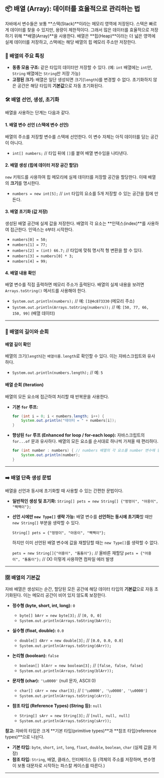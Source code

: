 

## 📦 배열 (Array): 데이터를 효율적으로 관리하는 법

자바에서 변수들은 보통 \*\*스택(Stack)\*\*이라는 메모리 영역에 저장된다. 스택은 빠르게 데이터를 찾을 수 있지만, 용량이 제한적이다. 그래서 많은 데이터를 효율적으로 저장하기 위해 \*\*배열(Array)\*\*을 사용한다. 배열은 \*\*힙(Heap)\*\*이라는 더 넓은 영역에 실제 데이터를 저장하고, 스택에는 해당 배열의 힙 메모리 주소만 저장한다.

### 📝 배열의 주요 특징

  * **동종 모음 구조:** 같은 타입의 데이터만 저장할 수 있다. (예: `int` 배열에는 `int`만, `String` 배열에는 `String`만 저장 가능)
  * **고정된 크기:** 배열은 일단 생성되면 크기(`length`)를 변경할 수 없다. 초기화하지 않은 공간은 해당 타입의 **기본값**으로 자동 초기화된다.

### 🛠️ 배열 선언, 생성, 초기화

배열을 사용하는 단계는 다음과 같다.

#### 1\. 배열 변수 선언 (스택에 변수 선언)

배열의 주소를 저장할 변수를 스택에 선언한다. 이 변수 자체는 아직 데이터를 담는 공간이 아니다.

  * `int[] numbers;` // 타입 뒤에 `[]`를 붙여 배열 변수임을 나타낸다.

#### 2\. 배열 생성 (힙에 데이터 저장 공간 할당)

`new` 키워드를 사용하여 힙 메모리에 실제 데이터를 저장할 공간을 할당한다. 이때 배열의 **크기**를 명시한다.

  * `numbers = new int[5];` // `int` 타입의 요소를 5개 저장할 수 있는 공간을 힙에 만든다.

#### 3\. 배열 초기화 (값 저장)

생성된 배열 공간에 실제 값을 저장한다. 배열의 각 요소는 \*\*인덱스(index)\*\*를 사용하여 접근한다. 인덱스는 `0`부터 시작한다.

  * `numbers[0] = 50;`
  * `numbers[1] = 77;`
  * `numbers[2] = (int) 66.7;` // 타입에 맞춰 명시적 형 변환을 할 수 있다.
  * `numbers[3] = numbers[0] * 3;`
  * `numbers[4] = 99;`

#### 4\. 배열 내용 확인

배열 변수를 직접 출력하면 메모리 주소가 출력된다. 배열의 실제 내용을 보려면 `Arrays.toString()` 메서드를 사용해야 한다.

  * `System.out.println(numbers);` // 예: `[I@4c873330` (메모리 주소)
  * `System.out.println(Arrays.toString(numbers));` // 예: `[50, 77, 66, 150, 99]` (배열 데이터)

-----

### 📏 배열의 길이와 순회

#### 배열 길이 확인

배열의 크기(`length`)는 `배열이름.length`로 확인할 수 있다. 이는 자바스크립트와 유사하다.

  * `System.out.println(numbers.length);` // 예: `5`

#### 배열 순회 (Iteration)

배열의 모든 요소에 접근하여 처리할 때 반복문을 사용한다.

  * **기본 `for` 루프:**

    ```java
    for (int i = 0; i < numbers.length; i++) {
        System.out.println("데이터 = " + numbers[i]);
    }
    ```

  * **향상된 `for` 루프 (Enhanced for loop / for-each loop):**
    자바스크립트의 `for...of` 문과 유사하다. 배열의 모든 요소를 순서대로 하나씩 가져올 때 편리하다.

    ```java
    for (int number : numbers) { // numbers 배열의 각 요소를 number 변수에 담아 반복한다.
        System.out.println(number);
    }
    ```

-----

### ➡️ 배열 단축 생성 문법

배열을 선언과 동시에 초기화할 때 사용할 수 있는 간편한 문법이다.

  * **일반적인 생성 및 초기화:**
    `String[] pets = new String[] {"멍멍이", "야옹이", "짹짹이"};`

  * **선언 시에만 `new Type[]` 생략 가능:**
    배열 변수를 **선언하는 동시에 초기화**할 때만 `new String[]` 부분을 생략할 수 있다.

    `String[] pets = {"멍멍이", "야옹이", "짹짹이"};`

    하지만 이미 선언된 배열 변수에 값을 재할당할 때는 `new Type[]`를 생략할 수 없다.

    `pets = new String[]{"어흥이", "톰톰이"};` // 올바른 재할당
    `pets = {"어흥이", "톰톰이"};` // (X) 이렇게 사용하면 컴파일 에러 발생

-----

### 🈳 배열의 기본값

자바 배열은 생성되는 순간, 할당된 모든 공간에 해당 데이터 타입의 **기본값**으로 자동 초기화된다. 이는 메모리 공간이 비어 있지 않도록 보장한다.

  * **정수형 (byte, short, int, long):** `0`

      * `byte[] bArr = new byte[3];` // `[0, 0, 0]`
      * `System.out.println(Arrays.toString(bArr));`

  * **실수형 (float, double):** `0.0`

      * `double[] dArr = new double[3];` // `[0.0, 0.0, 0.0]`
      * `System.out.println(Arrays.toString(dArr));`

  * **논리형 (boolean):** `false`

      * `boolean[] blArr = new boolean[3];` // `[false, false, false]`
      * `System.out.println(Arrays.toString(blArr));`

  * **문자형 (char):** `'\u0000'` (null 문자, ASCII 0)

      * `char[] cArr = new char[3];` // `['\u0000', '\u0000', '\u0000']`
      * `System.out.println(Arrays.toString(cArr));`

  * **참조 타입 (Reference Types) (String 등):** `null`

      * `String[] sArr = new String[3];` // `[null, null, null]`
      * `System.out.println(Arrays.toString(sArr));`

**참고:** 자바의 타입은 크게 \*\*기본 타입(primitive types)\*\*과 \*\*참조 타입(reference types)\*\*으로 나뉜다.

  * **기본 타입:** `byte`, `short`, `int`, `long`, `float`, `double`, `boolean`, `char` (실제 값을 저장)
  * **참조 타입:** `String`, 배열, 클래스, 인터페이스 등 (객체의 주소를 저장하며, 변수명이 보통 대문자로 시작하는 파스칼 케이스를 따른다.)

-----